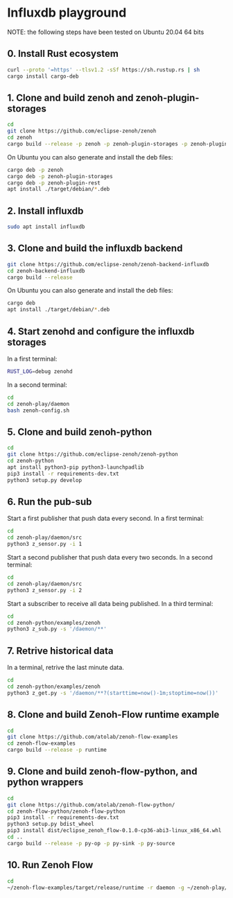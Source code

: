 # Influxdb playground

NOTE: the following steps have been tested on Ubuntu 20.04 64 bits

## 0. Install Rust ecosystem
```sh
curl --proto '=https' --tlsv1.2 -sSf https://sh.rustup.rs | sh
cargo install cargo-deb
```

## 1. Clone and build zenoh and zenoh-plugin-storages

```sh
cd
git clone https://github.com/eclipse-zenoh/zenoh
cd zenoh
cargo build --release -p zenoh -p zenoh-plugin-storages -p zenoh-plugin-rest
```

On Ubuntu you can also generate and install the deb files:

```sh
cargo deb -p zenoh
cargo deb -p zenoh-plugin-storages
cargo deb -p zenoh-plugin-rest
apt install ./target/debian/*.deb
```

## 2. Install influxdb

```sh
sudo apt install influxdb
```

## 3. Clone and build the influxdb backend

```sh
git clone https://github.com/eclipse-zenoh/zenoh-backend-influxdb
cd zenoh-backend-influxdb
cargo build --release
```

On Ubuntu you can also generate and install the deb files:

```sh
cargo deb
apt install ./target/debian/*.deb
```

## 4. Start zenohd and configure the influxdb storages

In a first terminal:
```sh
RUST_LOG=debug zenohd
```

In a second terminal:
```sh
cd
cd zenoh-play/daemon
bash zenoh-config.sh
```

## 5. Clone and build zenoh-python

```sh
cd
git clone https://github.com/eclipse-zenoh/zenoh-python
cd zenoh-python
apt install python3-pip python3-launchpadlib
pip3 install -r requirements-dev.txt
python3 setup.py develop
```

## 6. Run the pub-sub

Start a first publisher that push data every second.
In a first terminal:
```sh
cd
cd zenoh-play/daemon/src
python3 z_sensor.py -i 1
```

Start a second publisher that push data every two seconds.
In a second terminal:
```sh
cd
cd zenoh-play/daemon/src
python3 z_sensor.py -i 2
```

Start a subscriber to receive all data being published.
In a third terminal:
```sh
cd
cd zenoh-python/examples/zenoh
python3 z_sub.py -s '/daemon/**'
```

## 7. Retrive historical data

In a terminal, retrive the last minute data.
```sh
cd
cd zenoh-python/examples/zenoh
python3 z_get.py -s '/daemon/**?(starttime=now()-1m;stoptime=now())'
```

## 8. Clone and build Zenoh-Flow runtime example

```sh
cd
git clone https://github.com/atolab/zenoh-flow-examples
cd zenoh-flow-examples
cargo build --release -p runtime
```

## 9. Clone and build zenoh-flow-python, and python wrappers

```sh
cd
git clone https://github.com/atolab/zenoh-flow-python/
cd zenoh-flow-python/zenoh-flow-python
pip3 install -r requirements-dev.txt
python3 setup.py bdist_wheel
pip3 install dist/eclipse_zenoh_flow-0.1.0-cp36-abi3-linux_x86_64.whl
cd ..
cargo build --release -p py-op -p py-sink -p py-source
```

## 10. Run Zenoh Flow

```sh
cd
~/zenoh-flow-examples/target/release/runtime -r daemon -g ~/zenoh-play/daemon/zenoh-flow/dataflow.yml -l ~/zenoh-play/daemon/zenoh-flow/loader-config.yml
```
